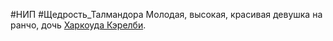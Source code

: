 #НИП #Щедрость_Талмандора 
Молодая, высокая, красивая девушка на ранчо, дочь [Харкоуда Кэрелби](НИПы/НИПы%20в%20Щедрости%20Талмандора/Харкоуд%20Кэрелби.md).